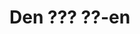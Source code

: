﻿---
translator: Aslak  
revised: 2015-09-17 09:55  
keywords: wip fixme
---


<!-- The Fixer’s Manifesto -->

Den ??? ??-en
=====================

<!-- **1. If it’s broken, fix it!** Because everyday practical problem solving is the most beautiful form of creativity there is. -->

<!-- **2. If it’s not broken, improve it.** A small, clever tweak can improve how something works for years to come. -->

<!-- **3. Give your products a longer life.** If we double the life of our stuff, we halve what goes to landfill. -->

<!-- **4. Fixing means freedom and independence.** As a fixer, you don’t need to worry about wear and tear. Nothing stays new, so forget perfection. -->

<!-- **5. Resist trends and needless upgrades.** They fuel our throwaway culture. -->

<!-- **6. Don’t let companies treat you as a passive consumer.** Every time we spend money, we vote for the kinds of products we want to see succeed. Buy products that can be repaired. -->

<!-- **7. A fixed thing is a beautiful thing.** Every fix, whether skillful or improvised, holds a story. -->

<!-- **8. If you have an idea, start small and make it good.** If it’s right, it’ll grow from there. -->

<!-- **9. Nurture your curiosity. Keep trying things you’ve never tried before.** It’s good for your brain and your soul. Don’t be afraid to fail — it makes success all the sweeter. -->

<!-- **10. People are infinitely diverse. Products should be too.** Everything can be improved or customised. -->

<!-- **11. Disposability is a choice, not a physical characteristic.** Plastics aren’t evil, but we’re using them wrong. Treat them with respect. -->

<!-- **12. Share your ideas, your enthusiasm and your skills.** If you’ve found the joy of fixing, pass it on. It’s a gift for life. -->

<!-- From the inventors of [sugru](https://sugru.com). -->

<!-- Inspiration credits to [Platform 21](http://www.platform21.nl)’s repair manifesto, [ifixit](http://ifixit.com/), [Holstee](http://shop.holstee.com/pages/about), and the [Cult of Done](http://www.brepettis.com/blog/2009/3/3/the-cult-of-done-manifesto.html). -->
